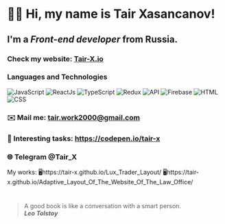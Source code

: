 # 👋🏻 Hi, my name is **Tair Xasancanov**!
## I'm a  *Front-end developer* from Russia.
### Check my website: [Tair-X.io](https://tair-x.github.io/Paralax_Effect_Mouse_Movement_29/)
### Languages and Technologies 
![JavaScript](https://img.shields.io/badge/-JavaScript-090909?style=for-the-badge&logo=JavaScript)
![ReactJs](https://img.shields.io/badge/-ReactJs-090909?style=for-the-badge&logo=React)
![TypeScript](https://img.shields.io/badge/-TypeScript-090909?style=for-the-badge&logo=TypeScript)
![Redux](https://img.shields.io/badge/-Redux-090909?style=for-the-badge&logo=Redux)
![API](https://img.shields.io/badge/-REST&#032;API-090909?style=for-the-badge)
![Firebase](https://img.shields.io/badge/-Firebase-090909?style=for-the-badge&logo=Firebase)
![HTML](https://img.shields.io/badge/-HTML-090909?style=for-the-badge&logo=html5)
![CSS](https://img.shields.io/badge/-CSS-090909?style=for-the-badge&logo=css3)
### ✉️ Mail me: tair.work2000@gmail.com
### 📝 Interesting tasks: https://codepen.io/tair-x
### 🌐 Telegram @Tair_X

My works:
🖥️https://tair-x.github.io/Lux_Trader_Layout/
🖥️https://tair-x.github.io/Adaptive_Layout_Of_The_Website_Of_The_Law_Office/
#
> A good book is like a conversation with a smart person. <br/>
> ***Leo Tolstoy***
